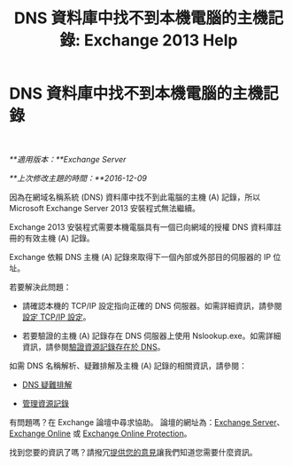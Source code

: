 ﻿---
title: 'DNS 資料庫中找不到本機電腦的主機記錄: Exchange 2013 Help'
TOCTitle: DNS 資料庫中找不到本機電腦的主機記錄
ms:assetid: 2f18cb65-29fe-4b72-8d68-52fd503d5673
ms:mtpsurl: https://technet.microsoft.com/zh-tw/library/ms.exch.setupreadiness.hostrecordmissing(v=EXCHG.150)
ms:contentKeyID: 50472914
ms.date: 05/21/2018
mtps_version: v=EXCHG.150
ms.translationtype: MT
---

# DNS 資料庫中找不到本機電腦的主機記錄

 

_**適用版本：**Exchange Server_

_**上次修改主題的時間：**2016-12-09_

因為在網域名稱系統 (DNS) 資料庫中找不到此電腦的主機 (A) 記錄，所以 Microsoft Exchange Server 2013 安裝程式無法繼續。

Exchange 2013 安裝程式需要本機電腦具有一個已向網域的授權 DNS 資料庫註冊的有效主機 (A) 記錄。

Exchange 依賴 DNS 主機 (A) 記錄來取得下一個內部或外部目的伺服器的 IP 位址。

若要解決此問題：

  - 請確認本機的 TCP/IP 設定指向正確的 DNS 伺服器。如需詳細資訊，請參閱[設定 TCP/IP 設定](https://go.microsoft.com/fwlink/p/?linkid=108281)。

  - 若要驗證的主機 (A) 記錄存在 DNS 伺服器上使用 Nslookup.exe。如需詳細資訊，請參閱[驗證資源記錄存在於 DNS](https://go.microsoft.com/fwlink/?linkid=63001)。

如需 DNS 名稱解析、疑難排解及主機 (A) 記錄的相關資訊，請參閱：

  - [DNS 疑難排解](https://go.microsoft.com/fwlink/p/?linkid=294828)

  - [管理資源記錄](https://go.microsoft.com/fwlink/p/?linkid=294829)

有問題嗎？在 Exchange 論壇中尋求協助。 論壇的網址為：[Exchange Server](https://go.microsoft.com/fwlink/p/?linkid=60612)、 [Exchange Online](https://go.microsoft.com/fwlink/p/?linkid=267542) 或 [Exchange Online Protection](https://go.microsoft.com/fwlink/p/?linkid=285351)。

找到您要的資訊了嗎？請撥冗[提供您的意見](mailto:exsetuphelpfeedback@microsoft.com?subject=exchange%202013%20setup%20help%20feedbac)讓我們知道您需要什麼資訊。

